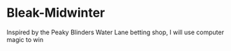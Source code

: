 # Bleak-Midwinter
Inspired by the Peaky Blinders Water Lane betting shop, I will use computer magic to win

